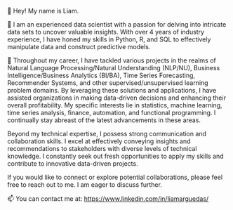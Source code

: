 👋 Hey! My name is Liam.

👀 I am an experienced data scientist with a passion for delving into intricate data sets to uncover valuable insights. With over 4 years of industry experience, I have honed my skills in Python, R, and SQL to effectively manipulate data and construct predictive models.

🌱 Throughout my career, I have tackled various projects in the realms of Natural Language Processing/Natural Understanding (NLP/NU), Business Intelligence/Business Analytics (BI/BA), Time Series Forecasting, Recommender Systems, and other supervised/unsupervised learning problem domains. By leveraging these solutions and applications, I have assisted organizations in making data-driven decisions and enhancing their overall profitability. My specific interests lie in statistics, machine learning, time series analysis, finance, automation, and functional programming. I continually stay abreast of the latest advancements in these areas.

Beyond my technical expertise, I possess strong communication and collaboration skills. I excel at effectively conveying insights and recommendations to stakeholders with diverse levels of technical knowledge. I constantly seek out fresh opportunities to apply my skills and contribute to innovative data-driven projects.

If you would like to connect or explore potential collaborations, please feel free to reach out to me. I am eager to discuss further.

📫 You can contact me at: https://www.linkedin.com/in/liamarguedas/
